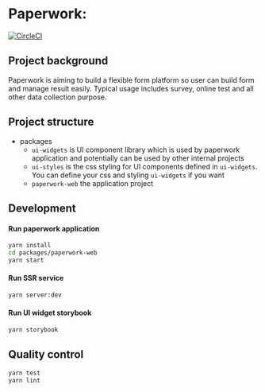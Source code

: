 # Paperwork:
[![CircleCI](https://circleci.com/gh/rivneglee/paperwork.svg?style=shield&circle-token=6c7f7c4a19f55cb0a379d1888c397df62be57a82)](https://circleci.com/gh/rivneglee/workflows/paperwork)

## Project background

Paperwork is aiming to build a flexible form platform so user can build form and manage result easily.
Typical usage includes survey, online test and all other data collection purpose.  

## Project structure
- packages
  - `ui-widgets` is UI component library which is used by paperwork application and potentially can be used by other internal projects
  - `ui-styles` is the css styling for UI components defined in `ui-widgets`. You can define your css and styling `ui-widgets` if you want
  - `paperwork-web` the application project
    
## Development

#### Run paperwork application
```bash
yarn install
cd packages/paperwork-web
yarn start
```

#### Run SSR service
```bash
yarn server:dev
```

#### Run UI widget storybook
```bash
yarn storybook
```


## Quality control
```bash
yarn test
yarn lint
```